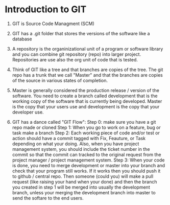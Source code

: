 # Introduction to GIT

1.  GIT is Source Code Managment (SCM)
2.  GIT has a .git folder that stores the versions of the software like a database
3.  A repository is the organinizational unit of a program or software library and you can combine git repository (repo) into larger project.  Repositories are use also the org unit of code that is tested.

4.  Think of GIT like a tree and that branches are copies of the tree.  The git repo has a trunk that we call "Master" and that the branches are copies of the source in various states of completion.  

5. Master is generally considered the production release / version of the software.  You need to create a branch called development that is the working copy of the software that is currently being developed.  Master is the copy that your users use and development is the copy that your developer use.

6.  GIT has a dance called "GIT Flow": 
	Step 0: make sure you have a git repo made or cloned
        Step 1: When you go to work on a feature, bug or task make a branch
        Step 2: Each working piece of code and/or test or action should have a commit tagged with Fix, Feauture, or Task depending on what your doing.  Also, when you have project management system, you should include the ticket number in the commit so that the commit can tracked to the original request from the project manager / project management system.
	Step 3: When your code is done, you need to merge development or master into your branch and check that your program still works.  If it works then you should push it to github / central repo.  Then someone (could you) will make a pull request (like raising your hand when your done) and then the branch you created in step 1 will be merged into usually the development branch, unless your merging the development branch into master to send the softare to the end users.


